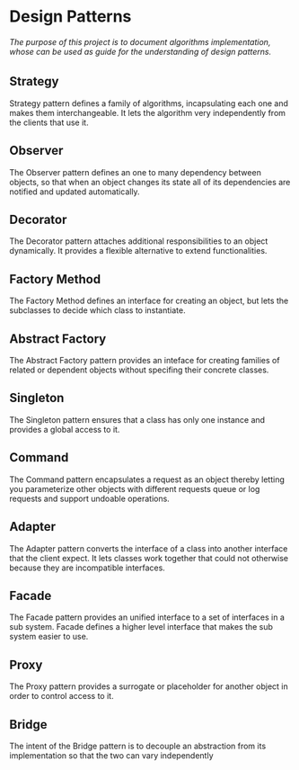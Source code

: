 # Design Patterns
###### The purpose of this project is to document algorithms implementation, whose can be used as guide for the understanding of *design patterns*.

## Strategy

Strategy pattern defines a family of algorithms, incapsulating each one and makes them interchangeable. It lets the algorithm very independently from the clients that use it. 

## Observer

The Observer pattern defines an one to many dependency between objects, so that when an object changes its state all of its dependencies are notified and updated automatically.

## Decorator

The Decorator pattern attaches additional responsibilities to an object dynamically. It provides a flexible alternative to extend functionalities.

## Factory Method

The Factory Method defines an interface for creating an object, but lets the subclasses to decide which class to instantiate.

## Abstract Factory

The Abstract Factory pattern provides an inteface for creating families of related or dependent objects without specifing their concrete classes.

## Singleton

The Singleton pattern ensures that a class has only one instance and provides a global access to it.

## Command

The Command pattern encapsulates a request as an object thereby letting you parameterize other objects with different requests queue or log requests and support undoable operations.

## Adapter

The Adapter pattern converts the interface of a class into another interface that the client expect. It lets classes work together that could not otherwise because they are incompatible interfaces.

## Facade 

The Facade pattern provides an unified interface to a set of interfaces in a sub system. Facade defines a higher level interface that makes the sub system easier to use.

## Proxy

The Proxy pattern provides a surrogate or placeholder for another object in order to control access to it.

## Bridge

The intent of the Bridge pattern is to decouple an abstraction from its implementation so that the two can vary independently